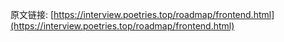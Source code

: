 原文链接: [https://interview.poetries.top/roadmap/frontend.html](https://interview.poetries.top/roadmap/frontend.html)




